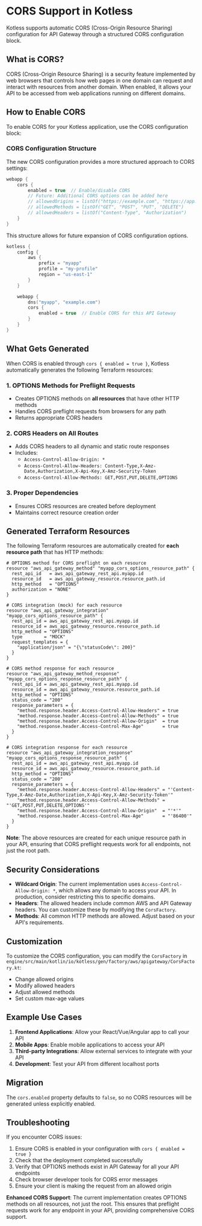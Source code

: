 # CORS Support in Kotless

Kotless supports automatic CORS (Cross-Origin Resource Sharing) configuration for API Gateway through a structured CORS configuration block.

## What is CORS?

CORS (Cross-Origin Resource Sharing) is a security feature implemented by web browsers that controls how web pages in one domain can request and interact with resources from another domain. When enabled, it allows your API to be accessed from web applications running on different domains.

## How to Enable CORS

To enable CORS for your Kotless application, use the CORS configuration block:

### CORS Configuration Structure

The new CORS configuration provides a more structured approach to CORS settings:

```kotlin
webapp {
    cors {
        enabled = true  // Enable/disable CORS
        // Future: Additional CORS options can be added here
        // allowedOrigins = listOf("https://example.com", "https://app.example.com")
        // allowedMethods = listOf("GET", "POST", "PUT", "DELETE")
        // allowedHeaders = listOf("Content-Type", "Authorization")
    }
}
```

This structure allows for future expansion of CORS configuration options.

```kotlin
kotless {
    config {
        aws {
            prefix = "myapp"
            profile = "my-profile"
            region = "us-east-1"
        }
    }

    webapp {
        dns("myapp", "example.com")
        cors {
            enabled = true  // Enable CORS for this API Gateway
        }
    }
}
```

## What Gets Generated

When CORS is enabled through `cors { enabled = true }`, Kotless automatically generates the following Terraform resources:

### 1. OPTIONS Methods for Preflight Requests
- Creates OPTIONS methods on **all resources** that have other HTTP methods
- Handles CORS preflight requests from browsers for any path
- Returns appropriate CORS headers

### 2. CORS Headers on All Routes
- Adds CORS headers to all dynamic and static route responses
- Includes:
  - `Access-Control-Allow-Origin: *`
  - `Access-Control-Allow-Headers: Content-Type,X-Amz-Date,Authorization,X-Api-Key,X-Amz-Security-Token`
  - `Access-Control-Allow-Methods: GET,POST,PUT,DELETE,OPTIONS`

### 3. Proper Dependencies
- Ensures CORS resources are created before deployment
- Maintains correct resource creation order

## Generated Terraform Resources

The following Terraform resources are automatically created for **each resource path** that has HTTP methods:

```hcl
# OPTIONS method for CORS preflight on each resource
resource "aws_api_gateway_method" "myapp_cors_options_resource_path" {
  rest_api_id   = aws_api_gateway_rest_api.myapp.id
  resource_id   = aws_api_gateway_resource.resource_path.id
  http_method   = "OPTIONS"
  authorization = "NONE"
}

# CORS integration (mock) for each resource
resource "aws_api_gateway_integration" "myapp_cors_options_resource_path" {
  rest_api_id = aws_api_gateway_rest_api.myapp.id
  resource_id = aws_api_gateway_resource.resource_path.id
  http_method = "OPTIONS"
  type        = "MOCK"
  request_templates = {
    "application/json" = "{\"statusCode\": 200}"
  }
}

# CORS method response for each resource
resource "aws_api_gateway_method_response" "myapp_cors_options_response_resource_path" {
  rest_api_id = aws_api_gateway_rest_api.myapp.id
  resource_id = aws_api_gateway_resource.resource_path.id
  http_method = "OPTIONS"
  status_code = "200"
  response_parameters = {
    "method.response.header.Access-Control-Allow-Headers" = true
    "method.response.header.Access-Control-Allow-Methods" = true
    "method.response.header.Access-Control-Allow-Origin"  = true
    "method.response.header.Access-Control-Max-Age"       = true
  }
}

# CORS integration response for each resource
resource "aws_api_gateway_integration_response" "myapp_cors_options_response_resource_path" {
  rest_api_id = aws_api_gateway_rest_api.myapp.id
  resource_id = aws_api_gateway_resource.resource_path.id
  http_method = "OPTIONS"
  status_code = "200"
  response_parameters = {
    "method.response.header.Access-Control-Allow-Headers" = "'Content-Type,X-Amz-Date,Authorization,X-Api-Key,X-Amz-Security-Token'"
    "method.response.header.Access-Control-Allow-Methods" = "'GET,POST,PUT,DELETE,OPTIONS'"
    "method.response.header.Access-Control-Allow-Origin"  = "'*'"
    "method.response.header.Access-Control-Max-Age"       = "'86400'"
  }
}
```

**Note**: The above resources are created for each unique resource path in your API, ensuring that CORS preflight requests work for all endpoints, not just the root path.

## Security Considerations

- **Wildcard Origin**: The current implementation uses `Access-Control-Allow-Origin: *`, which allows any domain to access your API. In production, consider restricting this to specific domains.
- **Headers**: The allowed headers include common AWS and API Gateway headers. You can customize these by modifying the `CorsFactory`.
- **Methods**: All common HTTP methods are allowed. Adjust based on your API's requirements.

## Customization

To customize the CORS configuration, you can modify the `CorsFactory` in `engine/src/main/kotlin/io/kotless/gen/factory/aws/apigateway/CorsFactory.kt`:

- Change allowed origins
- Modify allowed headers
- Adjust allowed methods
- Set custom max-age values

## Example Use Cases

1. **Frontend Applications**: Allow your React/Vue/Angular app to call your API
2. **Mobile Apps**: Enable mobile applications to access your API
3. **Third-party Integrations**: Allow external services to integrate with your API
4. **Development**: Test your API from different localhost ports

## Migration

The `cors.enabled` property defaults to `false`, so no CORS resources will be generated unless explicitly enabled.

## Troubleshooting

If you encounter CORS issues:

1. Ensure CORS is enabled in your configuration with `cors { enabled = true }`
2. Check that the deployment completed successfully
3. Verify that OPTIONS methods exist in API Gateway for all your API endpoints
4. Check browser developer tools for CORS error messages
5. Ensure your client is making the request from an allowed origin

**Enhanced CORS Support**: The current implementation creates OPTIONS methods on all resources, not just the root. This ensures that preflight requests work for any endpoint in your API, providing comprehensive CORS support.
